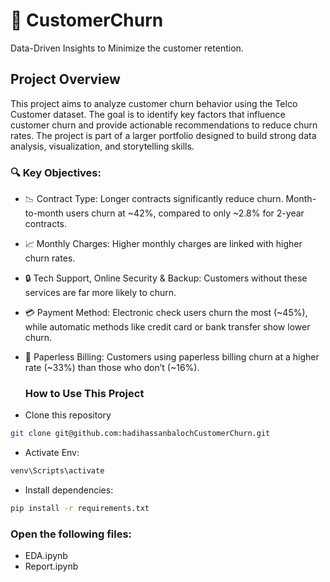 # 🎈 CustomerChurn
Data-Driven Insights to Minimize the customer retention.

## Project Overview
This project aims to analyze customer churn behavior using the Telco Customer dataset. The goal is to identify key factors that influence customer churn and provide actionable recommendations to reduce churn rates. The project is part of a larger portfolio designed to build strong data analysis, visualization, and storytelling skills.

### 🔍 Key Objectives:

- 📉 Contract Type: Longer contracts significantly reduce churn. Month-to-month users churn at ~42%, compared to only ~2.8% for 2-year contracts.
- 📈 Monthly Charges: Higher monthly charges are linked with higher churn rates.
- 🔒 Tech Support, Online Security & Backup: Customers without these services are far more likely to churn.
- 💳 Payment Method: Electronic check users churn the most (~45%), while automatic methods like credit card or bank transfer show lower churn.
- 🧾 Paperless Billing: Customers using paperless billing churn at a higher rate (~33%) than those who don’t (~16%).

  ### How to Use This Project
- Clone this repository
```sh
git clone git@github.com:hadihassanbalochCustomerChurn.git
```
- Activate Env:
```sh
venv\Scripts\activate
```
- Install dependencies:
```sh
pip install -r requirements.txt
```
### Open the following files:
- EDA.ipynb
- Report.ipynb
